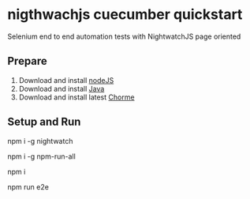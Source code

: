 # nigthwachjs cuecumber quickstart
Selenium end to end automation tests with NightwatchJS page oriented

## Prepare
1. Download and install [nodeJS](https://nodejs.org) 
2. Download and install [Java](https://java.com/en/download/) 
3. Download and install latest [Chorme](https://www.google.com/chrome/browser/desktop/index.html)

## Setup and Run
npm i -g nightwatch

npm i -g npm-run-all

npm i

npm run e2e
